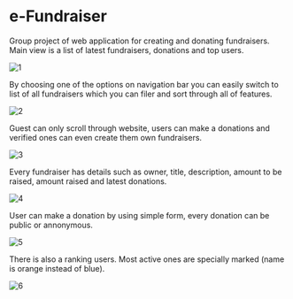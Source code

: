 # e-Fundraiser
Group project of web application for creating and donating fundraisers. Main view is a list of latest fundraisers, donations and top users.

![1](https://user-images.githubusercontent.com/74953268/161800504-deff104c-4fbc-471b-9339-ef187364e2ee.png)

By choosing one of the options on navigation bar you can easily switch to list of all fundraisers which you can filer and sort through all of features.

![2](https://user-images.githubusercontent.com/74953268/161800875-638604bc-1bd5-4a64-9598-c99c97a6e3fa.png)

Guest can only scroll through website, users can make a donations and verified ones can even create them own fundraisers.

![3](https://user-images.githubusercontent.com/74953268/161800928-9dd13393-52c0-4b8a-8608-d6a1ecdebb54.png)

Every fundraiser has details such as owner, title, description, amount to be raised, amount raised and latest donations.

![4](https://user-images.githubusercontent.com/74953268/161800948-39399b43-ab7a-452f-b469-aeb630e55284.png)

User can make a donation by using simple form, every donation can be public or annonymous.

![5](https://user-images.githubusercontent.com/74953268/161800967-3bd9f38e-43e4-4f18-a266-c1dfc785538d.png)

There is also a ranking users. Most active ones are specially marked (name is orange instead of blue).

![6](https://user-images.githubusercontent.com/74953268/161800988-19f31e54-6acf-45d5-ad25-b9e83140c6fa.png)

